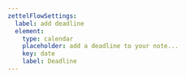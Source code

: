 ```yaml
---
zettelFlowSettings:
  label: add deadline
  element:
    type: calendar
    placeholder: add a deadline to your note...
    key: date
    label: Deadline
---
```

